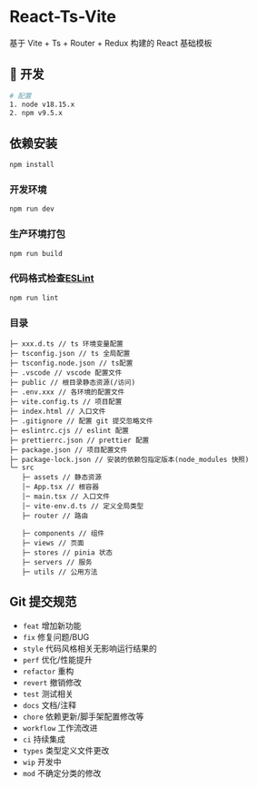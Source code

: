 # React-Ts-Vite

基于 Vite + Ts + Router + Redux 构建的 React 基础模板

## 🚀 开发

```bash
# 配置
1. node v18.15.x
2. npm v9.5.x
```

## 依赖安装

```sh
npm install
```

### 开发环境

```sh
npm run dev
```

### 生产环境打包

```sh
npm run build
```

### 代码格式检查[ESLint](https://eslint.org/)

```sh
npm run lint
```

### 目录

```
├─ xxx.d.ts // ts 环境变量配置
├─ tsconfig.json // ts 全局配置
├─ tsconfig.node.json // ts配置
├─ .vscode // vscode 配置文件
├─ public // 根目录静态资源(/访问)
├─ .env.xxx // 各环境的配置文件
├─ vite.config.ts // 项目配置
├─ index.html // 入口文件
├─ .gitignore // 配置 git 提交忽略文件
├─ eslintrc.cjs // eslint 配置
├─ prettierrc.json // prettier 配置
├─ package.json // 项目配置文件
├─ package-lock.json // 安装的依赖包指定版本(node_modules 快照)
└─ src
   ├─ assets // 静态资源
   │─ App.tsx // 根容器
   │─ main.tsx // 入口文件
   │─ vite-env.d.ts // 定义全局类型
   ├─ router // 路由

   ├─ components // 组件
   ├─ views // 页面
   ├─ stores // pinia 状态
   ├─ servers // 服务
   ├─ utils // 公用方法
```

## Git 提交规范

- `feat` 增加新功能
- `fix` 修复问题/BUG
- `style` 代码风格相关无影响运行结果的
- `perf` 优化/性能提升
- `refactor` 重构
- `revert` 撤销修改
- `test` 测试相关
- `docs` 文档/注释
- `chore` 依赖更新/脚手架配置修改等
- `workflow` 工作流改进
- `ci` 持续集成
- `types` 类型定义文件更改
- `wip` 开发中
- `mod` 不确定分类的修改
